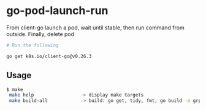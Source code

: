 # go-pod-launch-run
From client-go launch a pod, wait until stable, then run command from outside. Finally, delete pod

```bash
# Run the following

go get k8s.io/client-go@v0.26.3
```

## Usage

```bash
$ make
 make help                 -> display make targets
 make build-all            -> build: go get, tidy, fmt, go build -o grpl

```